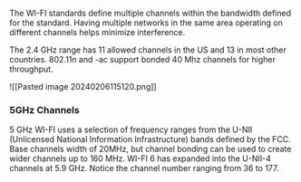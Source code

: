 The WI-FI standards define multiple channels within the bandwidth defined for the standard. Having multiple networks in the same area operating on different channels helps minimize interference.

The 2.4 GHz range has 11 allowed channels in the US and 13 in most other countries. 802.11n and -ac support bonded 40 Mhz channels for higher throughput.

![[Pasted image 20240206115120.png]]

### 5GHz Channels

5 GHz WI-FI uses a selection of frequency ranges from the U-NII (Unlicensed National Information Infrastructure) bands defined by the FCC.
Base channels width of 20MHz, but channel bonding can be used to create wider channels up to 160 MHz. WI-FI 6 has expanded into the U-NII-4 channels at 5.9 GHz. Notice the channel number ranging from 36 to 177.